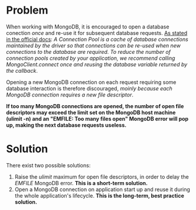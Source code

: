 # Problem

When working with MongoDB, it is encouraged to open a database conection *once* and re-use it for subsequent database requests. [As stated in the official docs](https://mongodb.github.io/node-mongodb-native/driver-articles/mongoclient.html): *A Connection Pool is a cache of database connections maintained by the driver so that connections can be re-used when new connections to the database are required. To reduce the number of connection pools created by your application, we recommend calling MongoClient.connect once and reusing the database variable returned by the callback*.

Opening a new MongoDB connection on each request requiring some database interaction is therefore discouraged, *moinly because each MongoDB connection requires a new file descriptor*. 

**If too many MongoDB connections are opened, the number of open file descriptors may exceed the limit set on the MongoDB host machine (ulimit -n) and an "EMFILE: Too many files open" MongoDB error will pop up, making the next database requests useless.**

# Solution

There exist two possible solutions:

1. Raise the *ulimit* maximum for open file descriptors, in order to delay the *EMFILE* MongoDB error. **This is a short-term solution.**
2. Open a MongoDB connection on application start up and reuse it during the whole application's lifecycle. **This is the long-term, best practice solution.**

